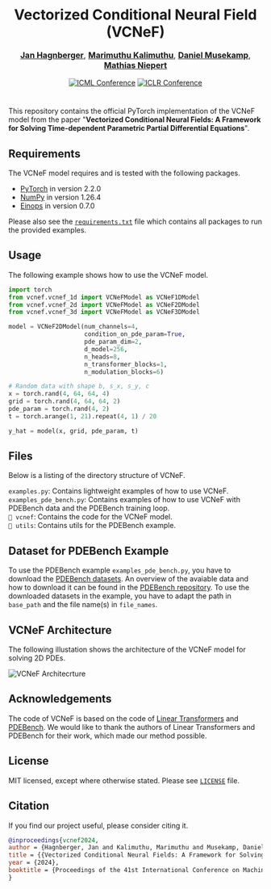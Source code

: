 <p align="center">
  <p align="center">
   <h1 align="center">Vectorized Conditional Neural Field (VCNeF)</h1> 
  </p>
  <p align="center" style="font-size:16px">
    <a target="_blank" href="https://jhagnberger.github.io/"><strong>Jan Hagnberger</strong></a>,
    <a target="_blank" href="https://kmario23.github.io/"><strong>Marimuthu Kalimuthu</strong></a>,
    <a target="_blank" href="https://www.ki.uni-stuttgart.de/institute/team/Musekamp-00001/"><strong>Daniel Musekamp</strong></a>,
    <a target="_blank" href="https://matlog.net/"><strong>Mathias Niepert</strong></a>
  </p>

 <p align="center">
  <a href='https://icml.cc/virtual/2024/poster/32919'><img src="https://img.shields.io/badge/ICML'24%20Main-Conference-red?style=flat&logoSize=auto&labelColor=darkgreen" alt="ICML Conference"></a>
  <a href='https://iclr.cc/virtual/2024/21341'><img src="https://img.shields.io/badge/AI4DifferentialEquations%20in%20Science%40ICLR'24-Conference-red?style=flat&logoSize=auto&labelColor=darkgreen" alt="ICLR Conference"></a>
 </p>

#
 
This repository contains the official PyTorch implementation of the VCNeF model from the paper "**Vectorized Conditional Neural Fields: A Framework for Solving Time-dependent Parametric Partial Differential Equations**".

## Requirements

The VCNeF model requires and is tested with the following packages.
- [PyTorch](https://pytorch.org) in version 2.2.0
- [NumPy](https://numpy.org) in version 1.26.4
- [Einops](https://einops.rocks) in version 0.7.0


Please also see the [``requirements.txt``](./requirements.txt) file which contains all packages to run the provided examples.


## Usage

The following example shows how to use the VCNeF model.

```python
import torch
from vcnef.vcnef_1d import VCNeFModel as VCNeF1DModel
from vcnef.vcnef_2d import VCNeFModel as VCNeF2DModel
from vcnef.vcnef_3d import VCNeFModel as VCNeF3DModel

model = VCNeF2DModel(num_channels=4,
                     condition_on_pde_param=True,
                     pde_param_dim=2,
                     d_model=256,
                     n_heads=8,
                     n_transformer_blocks=1,
                     n_modulation_blocks=6)

# Random data with shape b, s_x, s_y, c
x = torch.rand(4, 64, 64, 4)
grid = torch.rand(4, 64, 64, 2)
pde_param = torch.rand(4, 2)
t = torch.arange(1, 21).repeat(4, 1) / 20

y_hat = model(x, grid, pde_param, t)
```

## Files
Below is a listing of the directory structure of VCNeF.

``examples.py``: Contains lightweight examples of how to use VCNeF. \
``examples_pde_bench.py``: Contains examples of how to use VCNeF with PDEBench data and the PDEBench training loop. \
``📂 vcnef``: Contains the code for the VCNeF model. \
``📂 utils``: Contains utils for the PDEBench example.


## Dataset for PDEBench Example

To use the PDEBench example ``examples_pde_bench.py``, you have to download the [PDEBench datasets](https://darus.uni-stuttgart.de/dataset.xhtml?persistentId=doi:10.18419/darus-2986). An overview of the avaiable data and how to download it can be found in the [PDEBench repository](https://github.com/pdebench/PDEBench/tree/main/pdebench/data_download). To use the downloaded datasets in the example, you have to adapt the path in ``base_path`` and the file name(s) in ``file_names``.


## VCNeF Architecture
The following illustation shows the architecture of the VCNeF model for solving 2D PDEs.

![VCNeF Architecrture](img/vcnef_architecture.svg)


## Acknowledgements

The code of VCNeF is based on the code of [Linear Transformers](https://github.com/idiap/fast-transformers) and [PDEBench](https://github.com/pdebench/PDEBench). We would like to thank the authors of Linear Transformers and PDEBench for their work, which made our method possible.


## License

MIT licensed, except where otherwise stated. Please see [`LICENSE`](./LICENSE) file.


## Citation
If you find our project useful, please consider citing it.

```bibtex
@inproceedings{vcnef2024,
author = {Hagnberger, Jan and Kalimuthu, Marimuthu and Musekamp, Daniel and Niepert, Mathias},
title = {{Vectorized Conditional Neural Fields: A Framework for Solving Time-dependent Parametric Partial Differential Equations}},
year = {2024},
booktitle = {Proceedings of the 41st International Conference on Machine Learning (ICML 2024)}
}
```
